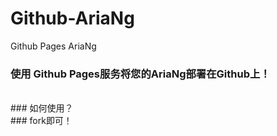 # Github-AriaNg
Github Pages AriaNg
<br>
### 使用 Github Pages服务将您的AriaNg部署在Github上！
<br>
### 如何使用？
<br>
### fork即可！
